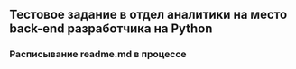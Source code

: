 ## Тестовое задание в отдел аналитики на место back-end разработчика на Python

### Расписывание readme.md в процессе
